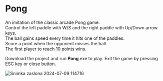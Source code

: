 # Pong

An imitation of the classic arcade Pong game.<br>
Control the left paddle with W/S and the right paddle with Up/Down arrow keys.<br>
The ball gains speed every time it hits one of the paddles.<br>
Score a point when the opponent misses the ball.<br>
The first player to reach 10 points wins.<br>

Download the project and run __Pong__.exe to play. Exit the game by pressing ESC key or close button.

![Snimka zaslona 2024-07-09 114716](https://github.com/Dorole/Python-100-Days-Of-Code/assets/35565194/fbbcc0b6-5942-4531-91e9-5a903906c1d7)
